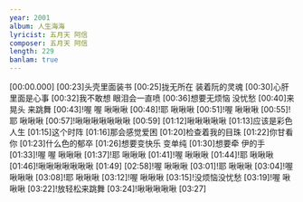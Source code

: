 ```yaml
---
year: 2001
album: 人生海海
lyricist: 五月天 阿信
composer: 五月天 阿信
length: 229
banlam: true
---
```

[00:00.000]
[00:23]头壳里面装书
[00:25]拢无所在 装着阮的灵魂
[00:30]心肝里面是心事
[00:32]我不敢想 眼泪会一直喷
[00:36]想要无烦恼 没忧愁
[00:40]来晃头 来跳舞
[00:43]!喔 喔 啾啾啾
[00:48]!耶 啾啾啾
[00:51]!喔 啾啾啾
[00:55]!耶 啾啾啾
[00:57]!啾啾啾啾啾啾啾
[00:59]
[01:12]啾啾啾啾啾
[01:13]应该是彩色人生
[01:15]这个时阵
[01:16]那会感觉爱困
[01:20]检查着我的目珠
[01:22]你甘看你
[01:23]什么色的郁卒
[01:26]想要变快乐 变单纯
[01:30]想要牵 伊的手
[01:33]!喔 喔 啾啾啾
[01:37]!耶 啾啾啾
[01:41]!喔 啾啾啾
[01:44]!耶 啾啾啾
[01:46]!啾啾啾啾啾啾啾
[01:49]
[02:58]!喔 啾啾啾
[03:01]!耶 啾啾啾
[03:04]!喔 啾啾啾
[03:08]!耶 啾啾啾
[03:12]!喔 啾啾啾
[03:15]!没烦恼没忧愁
[03:19]!喔 啾啾啾
[03:22]!放轻松来跳舞
[03:24]!啾啾啾啾啾
[03:27]